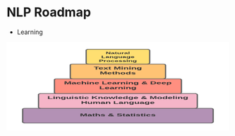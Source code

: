# NLP Roadmap

* Learning 

<p align="center">
  <img width="600" height="200" src="/img/nlp-roadmap.png">
</p>